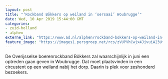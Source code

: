 ```yaml
---
layout: post
title: "‘Rockband Bökkers op weiland in ‘oersaai’ Woubrugge’"
date: Wed, 10 Apr 2019 15:44:00 GMT
categories: 
- zuid-holland 
- alphen 
externe_link: "https://www.ad.nl/alphen/rockband-bokkers-op-weiland-in-oersaai-woubrugge~a971d318/"
feature_image: "https://images1.persgroep.net/rcs/zVUPVhCwjx4JivuiA23UfJPVmVY/diocontent/142737197/_fitwidth/400/?appId=21791a8992982cd8da851550a453bd7f&quality=0.7"
---
```


De Overijsselse boerenrockband Bökkers zal waarschijnlijk in juni een optreden gaan geven in Woubrugge. Dat moet plaatsvinden in een circustent op een weiland nabij het dorp. Daarin is plek voor zeshonderd bezoekers.
